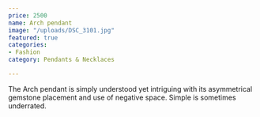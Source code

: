 ```yaml
---
price: 2500
name: Arch pendant
image: "/uploads/DSC_3101.jpg"
featured: true
categories:
- Fashion
category: Pendants & Necklaces

---
```

The Arch pendant is simply understood yet intriguing with its asymmetrical gemstone placement and use of negative space. Simple is sometimes underrated.